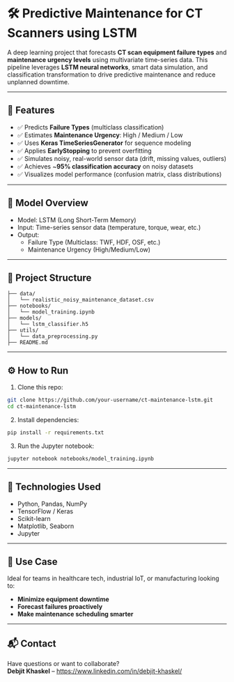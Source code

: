 
# 🛠️ Predictive Maintenance for CT Scanners using LSTM

A deep learning project that forecasts **CT scan equipment failure types** and **maintenance urgency levels** using multivariate time-series data. This pipeline leverages **LSTM neural networks**, smart data simulation, and classification transformation to drive predictive maintenance and reduce unplanned downtime.

---

## 🚀 Features

- ✅ Predicts **Failure Types** (multiclass classification)
- ✅ Estimates **Maintenance Urgency**: High / Medium / Low
- ✅ Uses **Keras TimeSeriesGenerator** for sequence modeling
- ✅ Applies **EarlyStopping** to prevent overfitting
- ✅ Simulates noisy, real-world sensor data (drift, missing values, outliers)
- ✅ Achieves ~**95% classification accuracy** on noisy datasets
- ✅ Visualizes model performance (confusion matrix, class distributions)

---

## 🧠 Model Overview

- Model: LSTM (Long Short-Term Memory)
- Input: Time-series sensor data (temperature, torque, wear, etc.)
- Output:
  - Failure Type (Multiclass: TWF, HDF, OSF, etc.)
  - Maintenance Urgency (High/Medium/Low)

---

## 📁 Project Structure

```
├── data/
│   └── realistic_noisy_maintenance_dataset.csv
├── notebooks/
│   └── model_training.ipynb
├── models/
│   └── lstm_classifier.h5
├── utils/
│   └── data_preprocessing.py
├── README.md
```

---

## ⚙️ How to Run

1. Clone this repo:
```bash
git clone https://github.com/your-username/ct-maintenance-lstm.git
cd ct-maintenance-lstm
```

2. Install dependencies:
```bash
pip install -r requirements.txt
```

3. Run the Jupyter notebook:
```bash
jupyter notebook notebooks/model_training.ipynb
```

---


## 🧪 Technologies Used

- Python, Pandas, NumPy
- TensorFlow / Keras
- Scikit-learn
- Matplotlib, Seaborn
- Jupyter

---

## 🤖 Use Case

Ideal for teams in healthcare tech, industrial IoT, or manufacturing looking to:
- **Minimize equipment downtime**
- **Forecast failures proactively**
- **Make maintenance scheduling smarter**

---

## 📬 Contact

Have questions or want to collaborate?  
**Debjit Khaskel** – https://www.linkedin.com/in/debjit-khaskel/
